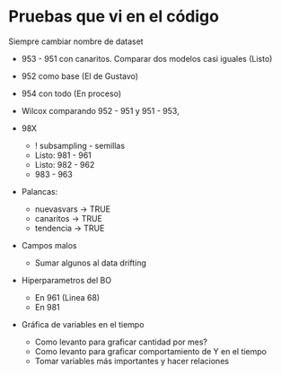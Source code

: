 # Pruebas que vi en el código


Siempre cambiar nombre de dataset

* 953 - 951 con canaritos. Comparar dos modelos casi iguales (Listo)
* 952 como base (El de Gustavo)
* 954 con todo (En proceso)
* Wilcox comparando 952 - 951 y 951 - 953, 
* 98X
    * ! subsampling - semillas
    * Listo: 981 - 961
    * Listo: 982 - 962
    * 983 - 963

* Palancas:
    * nuevasvars -> TRUE
    * canaritos -> TRUE
    * tendencia -> TRUE

* Campos malos 
    * Sumar algunos al data drifting

* Hiperparametros del BO
    * En 961 (Linea 68)
    * En 981 

* Gráfica de variables en el tiempo 
    * Como levanto para graficar cantidad por mes?
    * Como levanto para graficar comportamiento de Y en el tiempo
    * Tomar variables más importantes y hacer relaciones


